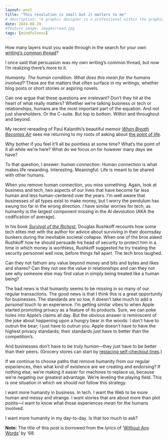 ```yaml
---
layout: post
title: "This revolution is small but it matters to me"
# description: "A graphic designer is a professional within the graphic design and graphic arts industry."
date: 2024-08-29
#feature_image: images/road.jpg
tags: [mindfulness]
---
```


How many layers must you wade through in the search for your own [writing’s common thread](/writings-common-thread)? <!--more-->

I once said that persuasion was my own writing’s common thread, but now I’m realizing there’s more to it. 

*Humanity. The human condition. What does this mean for the humans involved?* These are the matters that often surface in my writings, whether blog posts or short stories or aspiring novels.

Can one argue that these questions are irrelevant? Don’t they hit at the heart of what really matters? Whether we’re talking business or tech or relationships, humans are the most important part of the equation. And not just shareholders. Or the C-suite. But top to bottom. Within and throughout and beyond.

My recent rereading of Paul Kalanithi’s beautiful memoir [*When Breath Becomes Air*](https://en.m.wikipedia.org/wiki/When_Breath_Becomes_Air) sees me returning to my roots of asking about [the point of life](/to-embrace-the-absurd-to-be-human). 

Why bother if you feel it’ll all be pointless at some time? What’s the point of it all while we’re here? What do we focus on for however many days we have?

To that question, I answer: *human connection*. Human connection is what makes life rewarding. Interesting. Meaningful. Life is meant to be shared with other humans.

When you remove human connection, you miss something. Again, look at business and tech, two aspects of our lives that have become far less human and less human-centered over the years. I’m well aware that businesses of all types exist to make money, but I worry the pendulum has swung too far in the wrong direction. I have similar worries for tech, as humanity is the largest component missing in the AI devolution (AKA the codification of average).

In his book *[Survival of the Richest](https://rushkoff.com/books/survival-of-the-richest-escape-fantasies-of-the-tech-billionaires/)*, Douglas Rushkoff recounts how some tech elites met with the author for advice about surviving in their doomsday bunkers during the inevitable societal collapse. When one of the bros asked Rushkoff how he should persuade his head of security to protect him in a time in which money is worthless, Rushkoff suggested he try treating the security personnel well now, before things fall apart. The tech bros laughed.

Can they not fathom any value beyond money and bits and bytes and likes and shares? Can they not see the value in relationships and can they not see why someone else may find value in simply being treated like a human being?

The bad news is that humanity seems to be missing in so many of our regular transactions. The good news is that I think this is a great opportunity for businesses. The standards are so low, it doesn’t take much to add a *personal* touch to an experience. I’m getting similar vibes to when Apple started promoting privacy as a feature of its products. Sure, we can poke holes into Apple’s claims all day. But the obvious answer is reminiscent of the joke about happening upon a hungry bear in the woods: I don’t have to outrun the bear; I just have to outrun you. Apple doesn’t have to have the highest privacy standards; their standards just have to better than the competition’s.

And businesses don’t have to be truly *human*—they just have to be better than their peers. (Grocery stores can start by [replacing self-checkout lines](https://write.as/matt/self-checkification).)

If we continue to choose paths that remove humanity from our regular experiences, then what kind of existence are we creating and endorsing? If nothing else, we’re making it easier for machines to replace us, because we’re negating our greatest advantage. We’re leveling the playing field. This is one situation in which we should not follow this strategy.

I want more humanity in business. In tech. I want the Web to be more human and messy and strange. I want stories that are about more than plot points—I want to know what those experiences *mean* for the humans involved.

I want more humanity in my day-to-day. Is that too much to ask?

**Note:** The title of this post is borrowed from the lyrics of ‘[Without Any Words](https://m.youtube.com/watch?v=-U2MDqYtP64&pp=ygURV2l0aG91dCBhbnkgd29yZHM%3D)’ by ‘68.

